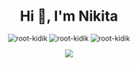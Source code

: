 <h1 align="center">Hi 👋, I'm Nikita</h1>

<p align="center"><img src="https://github-readme-stats.vercel.app/api/top-langs?username=root-kidik&show_icons=true&locale=en&layout=compact&theme=dark" alt="root-kidik" /> <img src="https://github-readme-stats.vercel.app/api?username=root-kidik&show_icons=true&locale=en&theme=dark" alt="root-kidik" /> <img src="https://github-readme-streak-stats.herokuapp.com/?user=root-kidik&theme=dark" alt="root-kidik" /></p>

<p align="center">
  <a href="https://skillicons.dev">
    <img src="https://skillicons.dev/icons?i=cpp,bash,py,js,cmake,git,github,docker,postgres,redis" />
  </a>
</p>
